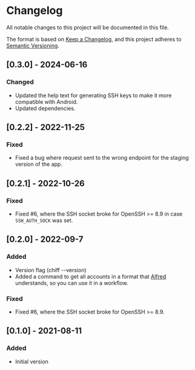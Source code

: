 # Changelog

All notable changes to this project will be documented in this file.

The format is based on [Keep a Changelog](https://keepachangelog.com/en/1.0.0/), and this project adheres to [Semantic Versioning](https://semver.org/spec/v2.0.0.html).

## [0.3.0] - 2024-06-16

### Changed

- Updated the help text for generating SSH keys to make it more compatible with Android.
- Updated dependencies.

## [0.2.2] - 2022-11-25

### Fixed

- Fixed a bug where request sent to the wrong endpoint for the staging version of the app.

## [0.2.1] - 2022-10-26

### Fixed

- Fixed #6, where the SSH socket broke for OpenSSH >= 8.9 in case `SSH_AUTH_SOCK` was set.

## [0.2.0] - 2022-09-7

### Added

- Version flag (chiff --version)
- Added a command to get all accounts in a format that [Alfred](https://www.alfredapp.com) understands, so you can use it in a workflow.

### Fixed

- Fixed #6, where the SSH socket broke for OpenSSH >= 8.9.

## [0.1.0] - 2021-08-11

### Added

- Initial version
